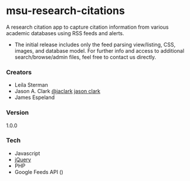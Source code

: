 # msu-research-citations
A research citation app to capture citation information from various academic databases using RSS feeds and alerts. 
- The initial release includes only the feed parsing view/listing, CSS, images, and database model. For further info and access to additional search/browse/admin files, feel free to contact us directly.   

### Creators
- Leila Sterman 
- Jason A. Clark [@jaclark] [jason clark]
- James Espeland

### Version
1.0.0

### Tech
- Javascript
- [jQuery]
- PHP
- Google Feeds API ()

[jason clark]: <http://www.jasonclark.info>
[@jaclark]: <http://twitter.com/jaclark>
[jQuery]: <http://jquery.com>
